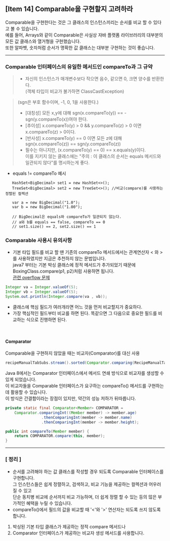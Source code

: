 ## [Item 14] Comparable을 구현할지 고려하라

Comparable을 구현한다는 것은 그 클래스의 인스턴스끼리는 순서를 비교 할 수 있다고 볼 수 있습니다.
<br>예를 들어, Arrays와 같이 Comparable은 사실상 자바 플랫폼 라이브러리의 대부분의 모든 값 클래스와 열거형을 구현했습니다.
<br>또한 알파벳, 숫자처럼 순서가 명확한 값 클래스는 대부분 구현하는 것이 좋습니다.

---

### Comparable 인터페이스의 유일한 메서드인 compareTo과 그 규약

> * 자신의 인스턴스가 매개변수보다 작으면 음수, 같으면 0, 크면 양수를 반환한다. <br>(객체 타입이 비교가 불가하면 ClassCastException)

> (sgn은 부호 함수이며, -1, 0, 1을 사용한다.)
> * [대칭성] 모든 x,y에 대해 sgn(x.compareTo(y)) == -sgn(y.compareTo(x))여야 한다.
> * [추이성] x.compareTo(y) > 0 && y.compareTo(z) > 0 이면 x.compareTo(z) > 0이다.
> * [반사성] x.compareTo(y) == 0 이면 모든 z에 대해 sgn(x.compareTo(z)) == sgn(y.compareTo(z))
> * 필수는 아니지만, (x.compareTo(y) == 0) == x.equals(y)이다.
   <br>이를 지키지 않는 클래스에는 "주의 : 이 클래스의 순서는 equals 메서드와 일관되지 않다"를 명시하는게 좋다.

* equals != compareTo 예시
```
   HashSet<BigDecimal> set1 = new HashSet<>();
   TreeSet<BigDecimal> set2 = new TreeSet<>(); //비교(compare)를 사용하는 정렬된 컬렉션

   var a = new BigDecimal("1.0");
   var b = new BigDecimal("1.00");
   
   // BigDecimal은 equals와 compareTo가 일관되지 않는다.
   // a와 b를 equals == false, compareTo == 0
   // set1.size() == 2, set2.size() == 1
```

### Comparable 사용시 유의사항

- 기본 타입 필드를 비교 할 땐
기존의 compareTo 메서드에서는 관계연산자 < 와 > 를 사용하였지만 지금은 추천하지 않는 문법입니다.
<br>java7 부터는 기본 박싱 클래스에 정적 메서드가 추가되었기 때문에 BoxingClass.compare(p1, p2)처럼 사용하면 됩니다.
<br>[관련 overflow 문제](https://monicagranbois.com/blog/java/comparing-integers-using-integercompare-vs-subtraction/)
```java
Integer va = Integer.valueOf(5);
Integer vb = Integer.valueOf(5);
System.out.println(Integer.compare(va , vb));        
```
- 클래스에 핵심 필드가 여러개라면 어느 것을 먼저 비교할지가 중요하다.
- 가장 핵심적인 필드부터 비교를 하면 된다. 똑같으면 그 다음으로 중요한 필드를 비교하는 식으로 진행하면 된다.

<br>

#### Comparator
Comparable을 구현하지 않았을 때는 비교자(Comparator)를 대신 사용

```java
recipeManualTabSubs.stream().sorted(Comparator.comparing(RecipeManualTabSubCache::getPriority)).collect(Collectors.toList());
```

Java 8에서는 Comparator 인터페이스에서 메서드 연쇄 방식으로 비교자를 생성할 수 있게 되었습니다.
<br>이 비교자들을 Comparable 인터페이스가 요구하는 compareTo() 메서드를 구현하는데 활용할 수 있습니다.
<br>이 방식은 간결함이라는 장점이 있지만, 약간의 성능 저하가 뒤따릅니다.
```java
private static final Comparator<Member> COMPARATOR = 
    Comparator.comparingInt((Member member) -> member.age)
                .thenComparingInt(member -> member.name)
                .thenComparingInt(member -> member.height);

public int compareTo(Member member) {
    return COMPARATOR.compare(this, member);
}
```

---
### [ 정리 ]
* 순서를 고려해야 하는 값 클래스를 작성할 경우 되도록 Comparable 인터페이스를 구현합니다.
<br>그 인스턴스들은 쉽게 정렬하고, 검색하고, 비교 기능을 제공하는 컬렉션과 어우러질 수 있고
<br>단순 동치병 비교에 순서까지 비교 가능하며, 더 쉽게 정렬 할 수 있는 등의 많은 부가적인 혜택을 누릴 수 있습니다.
* compareTo()에서 필드의 값을 비교할 때 '<'와 '>' 연산자는 되도록 쓰지 않도록 합니다.
1) 박싱된 기본 타입 클래스가 제공하는 정적 compare 메서드나
2) Comparator 인터페이스가 제공하는 비교자 생성 메서드를 사용합니다.
